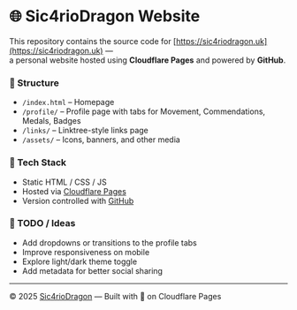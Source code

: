 # 🌐 Sic4rioDragon Website

This repository contains the source code for [https://sic4riodragon.uk](https://sic4riodragon.uk) —  
a personal website hosted using **Cloudflare Pages** and powered by **GitHub**.

### 📁 Structure
- `/index.html` – Homepage
- `/profile/` – Profile page with tabs for Movement, Commendations, Medals, Badges
- `/links/` – Linktree-style links page
- `/assets/` – Icons, banners, and other media

### 🧰 Tech Stack
- Static HTML / CSS / JS
- Hosted via [Cloudflare Pages](https://pages.cloudflare.com/)
- Version controlled with [GitHub](https://github.com/Sic4rioDragon/sic4riodragon.uk)

### 🚧 TODO / Ideas
- Add dropdowns or transitions to the profile tabs
- Improve responsiveness on mobile
- Explore light/dark theme toggle
- Add metadata for better social sharing

---

© 2025 [Sic4rioDragon](https://github.com/Sic4rioDragon) — Built with 💙 on Cloudflare Pages
